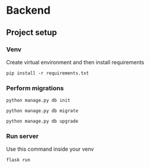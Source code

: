# Backend

## Project setup

### Venv
Create virtual environment and then install requirements
```
pip install -r requirements.txt
```

### Perform migrations
```
python manage.py db init
```
```
python manage.py db migrate
```
```
python manage.py db upgrade
```


### Run server
Use this command inside your venv
```
flask run
```
